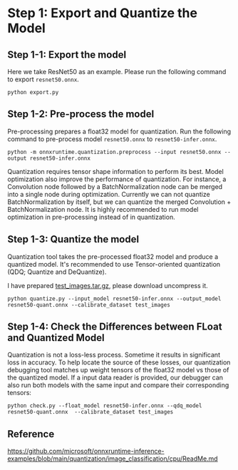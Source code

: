 # Step 1: Export and Quantize the Model

## Step 1-1: Export the model

Here we take ResNet50 as an example. Please run the following command to export `resnet50.onnx`.

```
python export.py
```

## Step 1-2: Pre-process the model

Pre-processing prepares a float32 model for quantization. Run the following command to pre-process model `resnet50.onnx` to `resnet50-infer.onnx`.

```
python -m onnxruntime.quantization.preprocess --input resnet50.onnx --output resnet50-infer.onnx
```

Quantization requires tensor shape information to perform its best. Model optimization also improve the performance of quantization. For instance, a Convolution node followed by a BatchNormalization node can be merged into a single node during optimization. Currently we can not quantize BatchNormalization by itself, but we can quantize the merged Convolution + BatchNormalization node. It is highly recommended to run model optimization in pre-processing instead of in quantization.

## Step 1-3: Quantize the model

Quantization tool takes the pre-processed float32 model and produce a quantized model. It's recommended to use Tensor-oriented quantization (QDQ; Quantize and DeQuantize).

I have prepared [test_images.tar.gz](https://github.com/chenyaofo/deep-learning-model-deploy-tutorial/releases/download/v0.1/test_images.tar.gz), please download uncompress it.

```
python quantize.py --input_model resnet50-infer.onnx --output_model resnet50-quant.onnx --calibrate_dataset test_images
```

## Step 1-4: Check the Differences between FLoat and Quantized Model

Quantization is not a loss-less process. Sometime it results in significant loss in accuracy. To help locate the source of these losses, our quantization debugging tool matches up weight tensors of the float32 model vs those of the quantized model. If a input data reader is provided, our debugger can also run both models with the same input and compare their corresponding tensors:

```
python check.py --float_model resnet50-infer.onnx --qdq_model resnet50-quant.onnx  --calibrate_dataset test_images
```

## Reference

https://github.com/microsoft/onnxruntime-inference-examples/blob/main/quantization/image_classification/cpu/ReadMe.md
